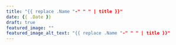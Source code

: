 ```yaml
---
title: "{{ replace .Name "-" " " | title }}"
date: {{ .Date }}
draft: true
featured_image: ""
featured_image_alt_text: "{{ replace .Name "-" " " | title }}"
---
```


